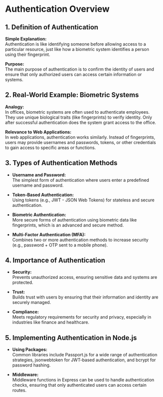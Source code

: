 # Authentication Overview

## 1. Definition of Authentication

**Simple Explanation:**  
Authentication is like identifying someone before allowing access to a particular resource, just like how a biometric system identifies a person using their fingerprint.

**Purpose:**  
The main purpose of authentication is to confirm the identity of users and ensure that only authorized users can access certain information or systems.

## 2. Real-World Example: Biometric Systems

**Analogy:**  
In offices, biometric systems are often used to authenticate employees. They use unique biological traits (like fingerprints) to verify identity. Only after successful authentication does the system grant access to the office.

**Relevance to Web Applications:**  
In web applications, authentication works similarly. Instead of fingerprints, users may provide usernames and passwords, tokens, or other credentials to gain access to specific areas or functions.

## 3. Types of Authentication Methods

- **Username and Password:**  
  The simplest form of authentication where users enter a predefined username and password.

- **Token-Based Authentication:**  
  Using tokens (e.g., JWT - JSON Web Tokens) for stateless and secure authentication.

- **Biometric Authentication:**  
  More secure forms of authentication using biometric data like fingerprints, which is an advanced and secure method.

- **Multi-Factor Authentication (MFA):**  
  Combines two or more authentication methods to increase security (e.g., password + OTP sent to a mobile phone).

## 4. Importance of Authentication

- **Security:**  
  Prevents unauthorized access, ensuring sensitive data and systems are protected.

- **Trust:**  
  Builds trust with users by ensuring that their information and identity are securely managed.

- **Compliance:**  
  Meets regulatory requirements for security and privacy, especially in industries like finance and healthcare.

## 5. Implementing Authentication in Node.js

- **Using Packages:**  
  Common libraries include Passport.js for a wide range of authentication strategies, jsonwebtoken for JWT-based authentication, and bcrypt for password hashing.

- **Middleware:**  
  Middleware functions in Express can be used to handle authentication checks, ensuring that only authenticated users can access certain routes.

